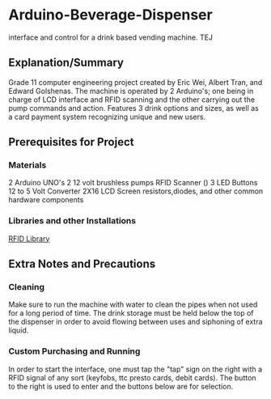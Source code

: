 # Arduino-Beverage-Dispenser
interface and control for a drink based vending machine. TEJ
## Explanation/Summary
Grade 11 computer engineering project created by Eric Wei, Albert Tran, and Edward Golshenas. 
The machine is operated by 2 Arduino's; one being in charge of LCD interface and RFID scanning and the other carrying out the pump commands and action. Features 3 drink options and sizes, as well as a card payment system recognizing unique and new users.
## Prerequisites for Project
### Materials
2 Arduino UNO's
2 12 volt brushless pumps
RFID Scanner ()
3 LED Buttons
12 to 5 Volt Converter
2X16 LCD Screen
resistors,diodes, and other common hardware components
### Libraries and other Installations
[RFID Library](https://www.velleman.eu/products/view/?id=435568)
## Extra Notes and Precautions
### Cleaning
Make sure to run the machine with water to clean the pipes when not used for a long period of time. The drink storage must be held below the top of the dispenser in order to avoid flowing between uses and siphoning of extra liquid.
### Custom Purchasing and Running
In order to start the interface, one must tap the "tap" sign on the right with a RFID signal of any sort (keyfobs, ttc presto cards, debit cards). The button to the right is used to enter and the buttons below are for selection.

